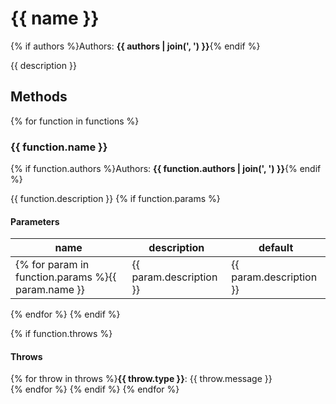 # {{ name }}
{% if authors %}Authors: **{{ authors | join(', ') }}**{% endif %}

{{ description }}

## Methods

{% for function in functions %}
### {{ function.name }}
{% if function.authors %}Authors: **{{ function.authors | join(', ') }}**{% endif %}

{{ function.description }}
{% if function.params %}
#### Parameters
name | description | default
--- | --- | ---
{% for param in function.params %}{{ param.name }} | {{ param.description }} | {{ param.description }}
{% endfor %}
{% endif %}

{% if function.throws %}
#### Throws
{% for throw in throws %}**{{ throw.type }}**: {{ throw.message }}  
{% endfor %}
{% endif %}
{% endfor %}
